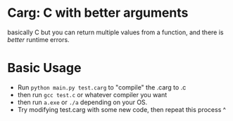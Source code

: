 # Carg: C with better arguments

basically C but you can return multiple values from a function, and there is *better* runtime errors.

# Basic Usage
- Run `python main.py test.carg` to "compile" the .carg to .c
- then run `gcc test.c` or whatever compiler you want
- then run `a.exe` or `./a` depending on your OS.
- Try modifying test.carg with some new code, then repeat this process ^
